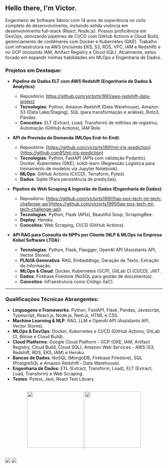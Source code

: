 ## Hello there, I'm Victor.

Engenheiro de Software Sênior com 14 anos de experiência no ciclo completo de desenvolvimento, incluindo sólida vivência em desenvolvimento full-stack (React, Node.js). Possuo proficiência em DevOps, otimizando pipelines de CI/CD com GitHub Actions e Cloud Build, gerenciamento de contêineres com Docker e Kubernetes (GKE). Trabalho com infraestrutura na AWS (incluindo EKS, S3, RDS, VPC, IAM e Redshift) e no GCP (incluindo IAM, Artifact Registry e Cloud SQL). Atualmente, estou focado em expandir minhas habilidades em MLOps e Engenharia de Dados.


### Projetos em Destaque:

-    **Pipeline de Dados ELT com AWS Redshift (Engenharia de Dados & Analytics)**:
     -   Repositório: https://github.com/victorts1991/aws-redshift-data-project
     - **Tecnologias**: Python, Amazon Redshift (Data Warehouse), Amazon S3 (Data Lake/Staging), SQL (para transformação e análise), Boto3, Pandas.
     - **Conceitos**: ELT (Extract, Load, Transform) de milhões de registros, Automação (GitHub Actions), IAM Role.

-   **API de Previsão de Demanda (MLOps End-to-End)**:
    -   Repositório: [https://github.com/victorts1991/ml-iris-prediction](https://github.com91/ml-iris-prediction)
    - **Tecnologias**: Python, FastAPI (APIs com validação Pydantic), Docker, Kubernetes (GKE), scikit-learn (Regressão Logística para treinamento de modelos via Jupyter Notebook).
    - **MLOps**: GitHub Actions (CI/CD), Terraform, Pytest.
    - **Dados**: Sqlite (Para persistência de predições).

-   **Pipeline de Web Scraping & Ingestão de Dados (Engenharia de Dados)**:
    -   Repositório: [https://github.com/victorts1991/fiap-pos-tech-ml-tech-challenge-api](https://github.com/victorts1991/fiap-pos-tech-ml-tech-challenge-api)
    -   **Tecnologias**: Python, Flask (APIs), Beautiful Soup, ScrapingBee.
    -   **Deploy**: Heroku.
    -   **Conceitos**: Web Scraping, CI/CD (GitHub Actions).

-   **API RAG para Consulta de NPPs por Cliente (NLP & MLOps na Empresa Kobel Software LTDA)**:
    -   **Tecnologias**: Python, Flask, Flasgger, OpenAI API (Assistants API, Vector Stores).
    -   **PLN/IA Generativa**: RAG, Embeddings, Geração de Texto, Extração de Informação.
    -   **MLOps & Cloud**: Docker, Kubernetes (GCP), GitLab CI (CI/CD), JWT.
    -   **Dados**: Firebase Firestore (NoSQL para gestão de documentos).
    -   **Conceitos**: Infraestrutura como Código (IaC).

--------------------------------

### Qualificações Técnicas Abrangentes:

-   **Linguagens e Frameworks**: Python, FastAPI, Flask, Pandas, Javascript, Typescript, React.js, Node.js, Nest.js, HTML e CSS.
-   **Machine Learning & NLP**: RAG, LLM e OpenAI API (Assistants API, Vector Stores).
-   **MLOps & DevOps**: Docker, Kubernetes e CI/CD (GitHub Actions, GitLab CI, Bitrise e Cloud Build).
-   **Cloud Platforms**: Google Cloud Platform - GCP (GKE, IAM, Artifact Registry, Cloud Build, Cloud SQL), Amazon Web Services - AWS (S3, Redshift, RDS, EKS, IAM) e Heroku.
-   **Bancos de Dados**: NoSQL (MongoDB, Firebase Firestore), SQL (PostgreSQL e Amazon Redshift - Data Warehouse).
-   **Engenharia de Dados**: ETL (Extract, Transform, Load), ELT (Extract, Load, Transform) e Web Scraping.
-   **Testes**: Pytest, Jest, React Test Library.

<br/>

<div align="center">
  <a href="https://github.com/victorts1991">
  <img height="180em" src="https://github-readme-stats.vercel.app/api?username=victorts1991&show_icons=true&theme=dracula&include_all_commits=true&count_private=true"/>
  <img height="180em" src="https://github-readme-stats.vercel.app/api/top-langs/?username=victorts1991&layout=compact&langs_count=7&theme=dracula"/>
</div>
  
   ##
  
<div> 
  <a href = "mailto:victorts1991@gmail.com"><img src="https://img.shields.io/badge/-Gmail-%23333?style=for-the-badge&logo=gmail&logoColor=white" target="_blank"></a>
  <a href="https://www.linkedin.com/in/victor-toupitzen-specian" target="_blank"><img src="https://img.shields.io/badge/-LinkedIn-%230077B5?style=for-the-badge&logo=linkedin&logoColor=white" target="_blank"></a>  
</div>
